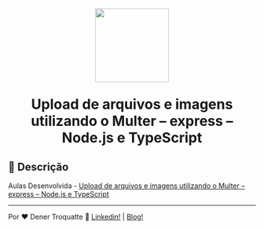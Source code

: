 <h1 align="center">
  <img src="https://vidafullstack.com.br/wp-content/uploads/2019/08/logo-4.png" alt="" width="150">
  <br>
  <p>Upload de arquivos e imagens utilizando o Multer – express – Node.js e TypeScript</p>
</h1>

## :custard: Descrição

<p>Aulas Desenvolvida - <a href="https://vidafullstack.com.br/javascript/upload-de-arquivos-node-js-multer/">
Upload de arquivos e imagens utilizando o Multer – express – Node.js e TypeScript</a></p>

---

Por ♥ Dener Troquatte :wave: [Linkedin!](https://www.linkedin.com/in/dener-s%C3%A3o-pedro-troquatte-ababa079/) | [Blog!](https://vidafullstack.com.br/)
